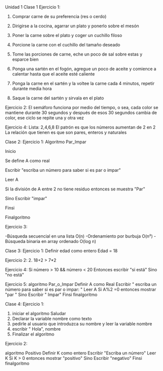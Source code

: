 Unidad 1
Clase 1 
Ejercicio 1:
1. Comprar carne de su preferencia (res o cerdo)

2. Dirigirse a la cocina, agarrar un plato y ponerlo sobre el mesón 

3. Poner la carne sobre el plato y coger un cuchillo filoso

4. Porcione la carne con el cuchillo del tamaño deseado 

5. Tome las porciones de carne, eche un poco de sal sobre estas y esparce bien

6. Ponga una sartén en el fogón, agregue un poco de aceite y comience a calentar hasta que el aceite esté caliente 

7. Ponga la carne en el sartén y la voltee la carne cada 4 minutos, repetir durante media hora

8. Saque la carne del sartén y sirvala en el plato

Ejercicio 2:
El semáforo funciona por medio del tiempo, o sea, cada color se mantiene durante 30 segundos y después de esos 30 segundos cambia de color, ese ciclo se repite una y otra vez

Ejercicio 4:
Lista: 2,4,6,8
El patrón es que los números aumentan de 2 en 2
La relación que tienen es que son pares, enteros y naturales 

Clase 2:
Ejercicio 1:
Algoritmo Par_Impar 

Inicio

Se define A como real

Escribir "escriba un número para saber si es par o impar"

Leer A

Si la división de A entre 2 no tiene residuo entonces se muestra "Par"

Sino Escribir "impar"

Finsi

Finalgoritmo

Ejercicio 3:

-Búsqueda secuencial en una lista O(n)
-Ordenamiento por burbuja O(n²)
-Búsqueda binaria en array ordenado O(log n)

Clase 3:
Ejercicio 1:
 Definir edad como entero
Edad = 18

Ejercicio 2:
2. 18+2 > 7*2

Ejercicio 4:
Si número > 10 && número < 20
Entonces escribir "si está"
Sino "no está"

Ejercicio 5: 
algoritmo Par_o_Impar
 Definir A como Real
Escribir " escriba un número para saber si es par o impar: "
Leer A
Si  A%2  =0 entonces mostrar "par "
Sino Escribir " Impar"
Finsi 
    finalgoritmo

Clase 4:
Ejercicio 1:
1. iniciar el algoritmo Saludar
2. Declarar la variable nombre como texto
3. pedirle al usuario que introduzca su nombre y leer la variable nombre
4. escribir " Hola", nombre 
5. Finalizar el algoritmo 

Ejercicio 2:

algoritmo Positivo
 Definir K como entero
Escribir "Escriba un número"
Leer K
Si K > 0 entonces mostrar "positivo"
Sino Escribir "negativo"
Finsi 
finalgoritmo




